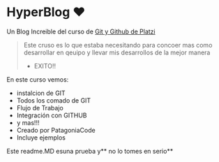 # HyperBlog &hearts;
Un Blog Increible del curso de [Git y Github de Platzi](https://platzi.com/clases/1557-git-github/ "[Git y Github de Platzi")

>Este cruso es lo que estaba necesitando para concoer mas como desarrollar en qeuipo y llevar mis desarrollos de la mejor manera
> * EXITO!!

En este curso vemos:
* instalcion de GIT
* Todos los comado de GIT
* Flujo de Trabajo
* Integración con GITHUB
* y mas!!!
* Creado por PatagoniaCode  
* Incluye ejemplos

Este readme.MD esuna prueba y** no lo tomes en serio**
